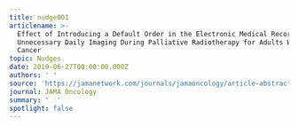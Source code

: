```yaml
---
title: nudge001
articlename: >-
  Effect of Introducing a Default Order in the Electronic Medical Record on
  Unnecessary Daily Imaging During Palliative Radiotherapy for Adults With
  Cancer
topic: Nudges
date: 2019-06-27T00:00:00.000Z
authors: ' '
source: 'https://jamanetwork.com/journals/jamaoncology/article-abstract/2737086'
journal: JAMA Oncology
summary: '  '
spotlight: false
---
```


